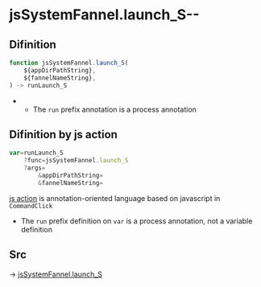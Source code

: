 # jsSystemFannel.launch_S--

## Difinition

```js.js
function jsSystemFannel.launch_S(
	${appDirPathString},
	${fannelNameString},
) -> runLaunch_S
```

- - The `run` prefix annotation is a process annotation


## Difinition by js action

```js.js
var=runLaunch_S
	?func=jsSystemFannel.launch_S
	?args=
		&appDirPathString=
		&fannelNameString=
```

[js action](#) is annotation-oriented language based on javascript in `CommandClick`

- The `run` prefix definition on `var` is a process annotation, not a variable definition

## Src

-> [jsSystemFannel.launch_S](https://github.com/puutaro/CommandClick/blob/master/app/src/main/java/com/puutaro/commandclick/fragment_lib/terminal_fragment/js_interface/system/JsSystemFannel.kt#L11)


